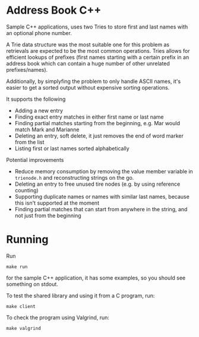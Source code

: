 # Address Book C++

Sample C++ applications, uses two Tries to store first and last names with an optional phone number.

A Trie data structure was the most suitable one for this problem as retrievals are expected to be the most common operations. Tries allows for efficient lookups of prefixes (first names starting with a certain prefix in an address book which can contain a huge number of other unrelated prefixes/names).

Additionally, by simplyfing the problem to only handle ASCII names, it's easier to get a sorted output without expensive sorting operations.

It supports the following
- Adding a new entry
- Finding exact entry matches in either first name or last name
- Finding partial matches starting from the beginning, e.g. Mar would match Mark and Marianne
- Deleting an entry, soft delete, it just removes the end of word marker from the list
- Listing first or last names sorted alphabetically

Potential improvements
- Reduce memory consumption by removing the value member variable in `trienode.h` and reconstructing strings on the go.
- Deleting an entry to free unused tire nodes (e.g. by using reference counting)
- Supporting duplicate names or names with similar last names, because this isn't supported at the moment
- Finding partial matches that can start from anywhere in the string, and not just from the beginning

# Running

Run

```
make run
```
for the sample C++ application, it has some examples, so you should see something on stdout.

To test the shared library and using it from a C program, run:
```
make client
```

To check the program using Valgrind, run:
```
make valgrind
```
